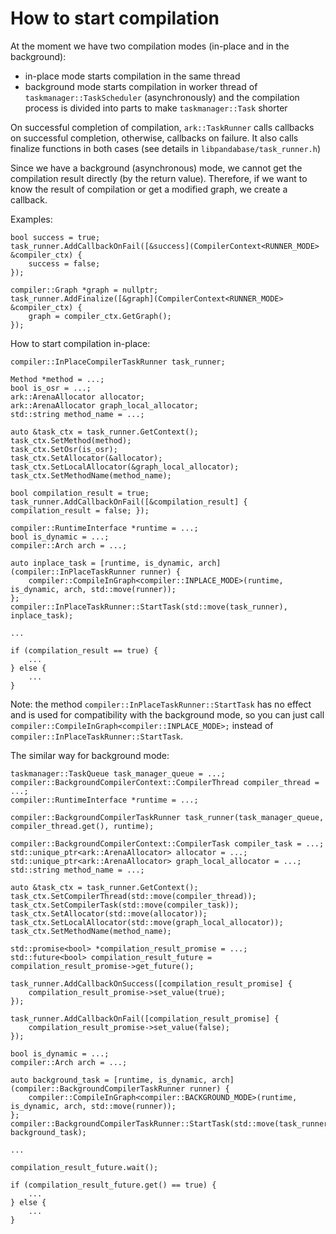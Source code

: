 # How to start compilation

At the moment we have two compilation modes (in-place and in the background):
- in-place mode starts compilation in the same thread
- background mode starts compilation in worker thread of `taskmanager::TaskScheduler` (asynchronously) and the compilation process is divided into parts to make `taskmanager::Task` shorter


On successful completion of compilation, `ark::TaskRunner` calls callbacks on successful completion, otherwise, callbacks on failure. It also calls finalize functions in both cases (see details in `libpandabase/task_runner.h`)

Since we have a background (asynchronous) mode, we cannot get the compilation result directly (by the return value). Therefore, if we want to know the result of compilation or get a modified graph, we create a callback.

Examples:
```
bool success = true;
task_runner.AddCallbackOnFail([&success](CompilerContext<RUNNER_MODE> &compiler_ctx) { 
    success = false;
});

compiler::Graph *graph = nullptr;
task_runner.AddFinalize([&graph](CompilerContext<RUNNER_MODE> &compiler_ctx) {
    graph = compiler_ctx.GetGraph();
});
```

How to start compilation in-place:
```
compiler::InPlaceCompilerTaskRunner task_runner;

Method *method = ...;
bool is_osr = ...;
ark::ArenaAllocator allocator;
ark::ArenaAllocator graph_local_allocator;
std::string method_name = ...;

auto &task_ctx = task_runner.GetContext();
task_ctx.SetMethod(method);
task_ctx.SetOsr(is_osr);
task_ctx.SetAllocator(&allocator);
task_ctx.SetLocalAllocator(&graph_local_allocator);
task_ctx.SetMethodName(method_name);

bool compilation_result = true;
task_runner.AddCallbackOnFail([&compilation_result] { compilation_result = false; });

compiler::RuntimeInterface *runtime = ...;
bool is_dynamic = ...;
compiler::Arch arch = ...;

auto inplace_task = [runtime, is_dynamic, arch](compiler::InPlaceTaskRunner runner) {
    compiler::CompileInGraph<compiler::INPLACE_MODE>(runtime, is_dynamic, arch, std::move(runner));
};
compiler::InPlaceTaskRunner::StartTask(std::move(task_runner), inplace_task);

...

if (compilation_result == true) {
    ...
} else {
    ...
}
```

Note: the method `compiler::InPlaceTaskRunner::StartTask` has no effect and is used for compatibility with the background mode, so you can just call
`compiler::CompileInGraph<compiler::INPLACE_MODE>;` instead of `compiler::InPlaceTaskRunner::StartTask`.

The similar way for background mode:
```
taskmanager::TaskQueue task_manager_queue = ...;
compiler::BackgroundCompilerContext::CompilerThread compiler_thread = ...;
compiler::RuntimeInterface *runtime = ...;

compiler::BackgroundCompilerTaskRunner task_runner(task_manager_queue, compiler_thread.get(), runtime);

compiler::BackgroundCompilerContext::CompilerTask compiler_task = ...;
std::unique_ptr<ark::ArenaAllocator> allocator = ...;
std::unique_ptr<ark::ArenaAllocator> graph_local_allocator = ...;
std::string method_name = ...;

auto &task_ctx = task_runner.GetContext();
task_ctx.SetCompilerThread(std::move(compiler_thread));
task_ctx.SetCompilerTask(std::move(compiler_task));
task_ctx.SetAllocator(std::move(allocator));
task_ctx.SetLocalAllocator(std::move(graph_local_allocator));
task_ctx.SetMethodName(method_name);

std::promise<bool> *compilation_result_promise = ...;
std::future<bool> compilation_result_future = compilation_result_promise->get_future();

task_runner.AddCallbackOnSuccess([compilation_result_promise] {
    compilation_result_promise->set_value(true);
});

task_runner.AddCallbackOnFail([compilation_result_promise] {
    compilation_result_promise->set_value(false);
});

bool is_dynamic = ...;
compiler::Arch arch = ...;

auto background_task = [runtime, is_dynamic, arch](compiler::BackgroundCompilerTaskRunner runner) {
    compiler::CompileInGraph<compiler::BACKGROUND_MODE>(runtime, is_dynamic, arch, std::move(runner));
};
compiler::BackgroundCompilerTaskRunner::StartTask(std::move(task_runner), background_task);

...

compilation_result_future.wait();

if (compilation_result_future.get() == true) {
    ...
} else {
    ...
}
```
